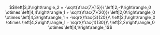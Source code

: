 $$\left|3,3\right\rangle_2 = -\sqrt{\frac{7}{15}}\ \left|2,-1\right\rangle_0 \otimes \left|4,4\right\rangle_1 + \sqrt{\frac{7}{20}}\ \left|2,0\right\rangle_0 \otimes \left|4,3\right\rangle_1 + -\sqrt{\frac{3}{20}}\ \left|2,1\right\rangle_0 \otimes \left|4,2\right\rangle_1 + \sqrt{\frac{1}{30}}\ \left|2,2\right\rangle_0 \otimes \left|4,1\right\rangle_1$$
